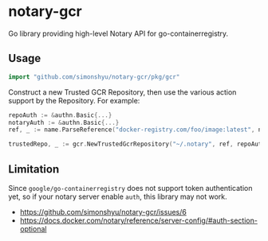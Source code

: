 # notary-gcr
Go library providing high-level Notary API for go-containerregistry.

## Usage

```go
import "github.com/simonshyu/notary-gcr/pkg/gcr"
```


Construct a new Trusted GCR Repository, then use the various action support by the Repository. For example:

```go
repoAuth := &authn.Basic{...}
notaryAuth := &authn.Basic{...}
ref, _ := name.ParseReference("docker-registry.com/foo/image:latest", name.WeakValidation)

trustedRepo, _ := gcr.NewTrustedGcrRepository("~/.notary", ref, repoAuth, notaryAuth)
```

## Limitation

Since `google/go-containerregistry` does not support token authentication yet, so if your notary server enable `auth`, this library may not work.
* https://github.com/simonshyu/notary-gcr/issues/6
* https://docs.docker.com/notary/reference/server-config/#auth-section-optional